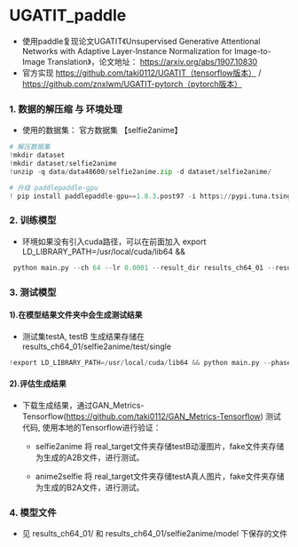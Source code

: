 # UGATIT_paddle
- 使用paddle复现论文UGATIT《Unsupervised Generative Attentional Networks with Adaptive Layer-Instance Normalization for Image-to-Image Translation》，论文地址：
https://arxiv.org/abs/1907.10830
- 官方实现 https://github.com/taki0112/UGATIT（tensorflow版本） / https://github.com/znxlwm/UGATIT-pytorch（pytorch版本）

### 1. 数据的解压缩 与 环境处理
- 使用的数据集： 官方数据集 【selfie2anime】

```python
# 解压数据集
!mkdir dataset
!mkdir dataset/selfie2anime
!unzip -q data/data48600/selfie2anime.zip -d dataset/selfie2anime/
```

```python
# 升级 paddlepaddle-gpu
! pip install paddlepaddle-gpu==1.8.3.post97 -i https://pypi.tuna.tsinghua.edu.cn/simple
```

### 2. 训练模型
- 环境如果没有引入cuda路径，可以在前面加入 export LD_LIBRARY_PATH=/usr/local/cuda/lib64 && 
```python
 python main.py --ch 64 --lr 0.0001 --result_dir results_ch64_01 --resume True --device cuda  --keep_result False --data_improve True
```

### 3. 测试模型
#### 1).在模型结果文件夹中会生成测试结果
- 测试集testA, testB 生成结果存储在 results_ch64_01/selfie2anime/test/single



```python
!export LD_LIBRARY_PATH=/usr/local/cuda/lib64 && python main.py --phase test --ch 64 --lr 0.0001 --result_dir results_ch64_01 --resume True --device cuda  --keep_result False --data_improve True
```


#### 2).评估生成结果
- 下载生成结果，通过GAN_Metrics-Tensorflow(https://github.com/taki0112/GAN_Metrics-Tensorflow) 测试代码, 使用本地的Tensorflow进行验证：
	- selfie2anime 将 real_target文件夹存储testB动漫图片，fake文件夹存储为生成的A2B文件，进行测试。
        
   - anime2selfie 将 real_target文件夹存储testA真人图片，fake文件夹存储为生成的B2A文件，进行测试。

### 4. 模型文件
- 见 results_ch64_01/ 和 results_ch64_01/selfie2anime/model 下保存的文件

